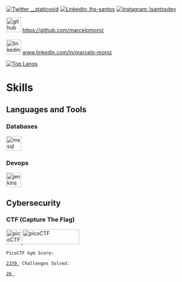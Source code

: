 <a href="https://twitter.com/marcelo_moniz" rel="nofollow"><img src="https://camo.githubusercontent.com/5121af245cd7f3ca12f672609e6b730055f3f22e928eaaf94fdf3ba8215d194d/68747470733a2f2f696d672e736869656c64732e696f2f62616467652f2d547769747465722d3144413146323f7374796c653d666f722d7468652d6261646765266c6f676f3d74776974746572266c6f676f436f6c6f723d7768697465266c696e6b3d68747470733a2f2f747769747465722e6c73616e746f732e646576" alt="Twitter __staticvoid" data-canonical-src="https://img.shields.io/badge/-Twitter-1DA1F2?style=for-the-badge&amp;logo=twitter&amp;logoColor=white&amp;link=https://twitter.lsantos.dev" style="max-width: 100%;"></a>
<a href="https://www.linkedin.com/in/marcelo-moniz" rel="nofollow"><img src="https://camo.githubusercontent.com/b1971d2b988114b88a4e0af2e1638636ea01ca04016c4f988c452c24897a35d8/68747470733a2f2f696d672e736869656c64732e696f2f62616467652f2d4c696e6b6564496e2d3030373742353f7374796c653d666f722d7468652d6261646765266c6f676f3d6c696e6b6564696e266c6f676f436f6c6f723d7768697465266c696e6b3d68747470733a2f2f6c696e6b6564696e2e6c73616e746f732e646576" alt="Linkedin: lhs-santos" data-canonical-src="https://img.shields.io/badge/-LinkedIn-0077B5?style=for-the-badge&amp;logo=linkedin&amp;logoColor=white&amp;link=https://linkedin.lsantos.dev" style="max-width: 100%;"></a>
<a href="https://www.instagram.com/marcelo_kabelo" rel="nofollow"><img src="https://camo.githubusercontent.com/acaa286597b43c96dc02b69b90de15a65c52063e31835b763a061cc815f64bac/68747470733a2f2f696d672e736869656c64732e696f2f62616467652f2d496e7374616772616d2d2532334534343035463f7374796c653d666f722d7468652d6261646765266c6f676f3d696e7374616772616d266c6f676f436f6c6f723d7768697465" alt="Instagram: lsantosdev" data-canonical-src="https://img.shields.io/badge/-Instagram-%23E4405F?style=for-the-badge&amp;logo=instagram&amp;logoColor=white" style="max-width: 100%;"></a>
<!--a href="https://youtube.lsantos.dev" rel="nofollow"><img src="https://camo.githubusercontent.com/1f41d92e37b274762428d9a82fca915288c6cc935b4cc37fc2d449fda7f42245/68747470733a2f2f696d672e736869656c64732e696f2f62616467652f596f75547562652d4646303030303f7374796c653d666f722d7468652d6261646765266c6f676f3d796f7574756265266c6f676f436f6c6f723d7768697465266c696e6b3d68747470733a2f2f796f75747562652e6c73616e746f732e646576" alt="Youtube Lucas Santos" data-canonical-src="https://img.shields.io/badge/YouTube-FF0000?style=for-the-badge&amp;logo=youtube&amp;logoColor=white&amp;link=https://youtube.lsantos.dev" style="max-width: 100%;"></a>
<a href="mailto:hello@lsantos.dev"><img src="https://camo.githubusercontent.com/9416eebd26dd4108d673d22544a8218f70bd3d17fe8b4e98b850ef5fc8b6ce29/68747470733a2f2f696d672e736869656c64732e696f2f62616467652f2d456d61696c2d2532333333333f7374796c653d666f722d7468652d6261646765266c6f676f3d676d61696c266c6f676f436f6c6f723d7768697465" alt="Email" data-canonical-src="https://img.shields.io/badge/-Email-%23333?style=for-the-badge&amp;logo=gmail&amp;logoColor=white" style="max-width: 100%;"></a>
<a href="https://telegram.lsantos.dev" rel="nofollow"><img src="https://camo.githubusercontent.com/1f06de3061d9d2208555ce2e93c6b9c53f5d464368121bc7e1dd3a90914b4b1a/68747470733a2f2f696d672e736869656c64732e696f2f62616467652f2d54656c656772616d2d3030383843433f7374796c653d666f722d7468652d6261646765266c6f676f3d74656c656772616d266c6f676f436f6c6f723d7768697465" alt="Telegram" data-canonical-src="https://img.shields.io/badge/-Telegram-0088CC?style=for-the-badge&amp;logo=telegram&amp;logoColor=white" style="max-width: 100%;"></a-->

</p>

[<img src='https://cdn.jsdelivr.net/npm/simple-icons@3.0.1/icons/github.svg' alt='github' height='40'>](https://github.com/marcelomoniz) https://github.com/marcelomoniz
<br/>
<br/>
[<img src='https://cdn.jsdelivr.net/npm/simple-icons@3.0.1/icons/linkedin.svg' alt='linkedin' height='40'>](www.linkedin.com/in/marcelo-moniz) www.linkedin.com/in/marcelo-moniz

[![Top Langs](https://github-readme-stats.vercel.app/api/top-langs/?username=marcelomoniz)](https://github.com/marcelomoniz/github-readme-stats)

# Skills
<!--h3 align="left">Languages and Tools:</h3-->
## Languages and Tools
### Databases
<p align="left"> 
<a href="https://www.microsoft.com/en-us/sql-server" target="_blank"> 
  <img src="https://www.svgrepo.com/show/303229/microsoft-sql-server-logo.svg" alt="mssql" width="40" height="40"/> 
</a> 
</p>

### Devops
<p align="left"> 
<a href="https://www.jenkins.io" target="_blank"> 
  <img src="https://www.vectorlogo.zone/logos/jenkins/jenkins-icon.svg" alt="jenkins" width="40" height="40"/>  
</a> 
</p>

## Cybersecurity
### CTF (Capture The Flag)
<p align="left"> 
<a href="https://play.picoctf.org/users/marcelomoniz" target="_blank"> <img src="https://play.picoctf.org/static/media/picoctf-logo.b48dd31601be6b1cd24a45e02067704f.svg" alt="picoCTF" width="40" height="40"/> </a> 
<a href="https://picoctf.org" target="_blank"> <img src="https://picoctf.org/img/logos/ini.png" alt="picoCTF" width="154" height="40"/> </a> 
</p>

<code>PicoCTF Gym Score: <a href="https://play.picoctf.org/users/marcelomoniz" target="_blank"> 2370 </a> 
Challenges Solved: <a href="https://play.picoctf.org/users/marcelomoniz" target="_blank"> 26 </a>
</code>

<!-- 
geradores
https://rahuldkjain.github.io/gh-profile-readme-generator/
https://arturssmirnovs.github.io/github-profile-readme-generator/
https://www.youtube.com/watch?v=9RZblj1uQ_0
-->

<!--
**marcelomoniz/marcelomoniz** is a ✨ _special_ ✨ repository because its `README.md` (this file) appears on your GitHub profile.

Here are some ideas to get you started:

- 🔭 I’m currently working on ...
- 🌱 I’m currently learning ...
- 👯 I’m looking to collaborate on ...
- 🤔 I’m looking for help with ...
- 💬 Ask me about ...
- 📫 How to reach me: ...
- 😄 Pronouns: ...
- ⚡ Fun fact: ...
-->
